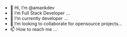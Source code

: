 - 👋 Hi, I’m @amankdev
- 👀 I’m Full Stack Developer ...
- 🌱 I’m currently developer ...
- 💞️ I’m looking to collaborate for opensource projects...
- 📫 How to reach me ...

<!---
amankdev/amankdev is a ✨ special ✨ repository because its `README.md` (this file) appears on your GitHub profile.
You can click the Preview link to take a look at your changes.
--->
